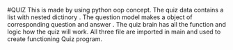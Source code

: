 #QUIZ
This is made by using python  oop concept.
The quiz data contains a list with nested dictinory . The question model makes a object of corresponding question and answer .
The quiz brain has all the function and logic how the quiz will work.
All three file are imported in main and used to create functioning Quiz program.